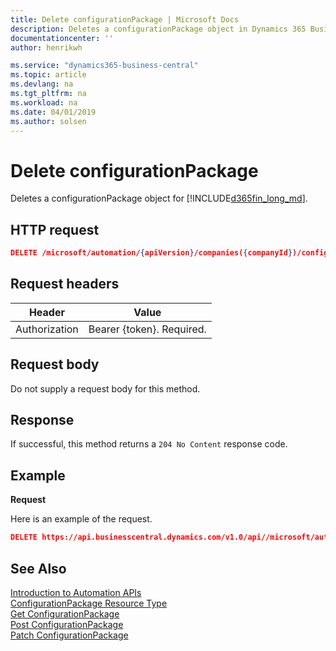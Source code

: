 ```yaml
---
title: Delete configurationPackage | Microsoft Docs
description: Deletes a configurationPackage object in Dynamics 365 Business Central.
documentationcenter: ''
author: henrikwh

ms.service: "dynamics365-business-central"
ms.topic: article
ms.devlang: na
ms.tgt_pltfrm: na
ms.workload: na
ms.date: 04/01/2019
ms.author: solsen
---
```


# Delete configurationPackage
Deletes a configurationPackage object for [!INCLUDE[d365fin_long_md](../developer/includes/d365fin_long_md.md)].

## HTTP request
```json
DELETE /microsoft/automation/{apiVersion}/companies({companyId})/configurationPackages('{packageName}')
```

## Request headers
|Header|Value|
|------|-----|
|Authorization  |Bearer {token}. Required. |

## Request body
Do not supply a request body for this method.

## Response
If successful, this method returns a ```204 No Content``` response code.

## Example

**Request**

Here is an example of the request.
```json
DELETE https://api.businesscentral.dynamics.com/v1.0/api//microsoft/automation/v1.0/companies({companyId})/configurationPackages('{packageName}')
```

## See Also 
[Introduction to Automation APIs](itpro-introduction-to-automation-apis.md)  
[ConfigurationPackage Resource Type](dynamics-microsoft-automation-configurationpackages.md)  
[Get ConfigurationPackage](dynamics-microsoft-automation-configurationpackage-get.md)  
[Post ConfigurationPackage](dynamics-microsoft-automation-configurationpackage-post.md)  
[Patch ConfigurationPackage](dynamics-microsoft-automation-configurationpackage-patch.md)  
